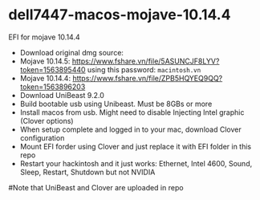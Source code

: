 # dell7447-macos-mojave-10.14.4
EFI for mojave 10.14.4

- Download original dmg source: 
- Mojave 10.14.5: https://www.fshare.vn/file/5ASUNCJF8LYV?token=1563895440 using this password: `macintosh.vn`
- Mojave 10.14.4: https://www.fshare.vn/file/ZPB5HQYEQ9QQ?token=1563896203
- Download UniBeast 9.2.0
- Build bootable usb using Unibeast. Must be 8GBs or more
- Install macos from usb. Might need to disable Injecting Intel graphic (Clover options)
- When setup complete and logged in to your mac, download Clover configuration
- Mount EFI forder using Clover and just replace it with EFI folder in this repo
- Restart your hackintosh and it just works: Ethernet, Intel 4600, Sound, Sleep, Restart, Shutdown but not NVIDIA

#Note that UniBeast and Clover are uploaded in repo

